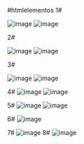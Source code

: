 #htmlelementos
1#

![image](https://github.com/user-attachments/assets/41950ad3-89be-402b-b153-f20845908539)
![image](https://github.com/user-attachments/assets/ebcaaea9-7a81-4a24-9253-d7fa084f34b2)

2#

![image](https://github.com/user-attachments/assets/64ce1182-d4fe-486f-9414-5a6f956259dc)
![image](https://github.com/user-attachments/assets/2434977e-e70f-4776-9992-24ce54a007b2)

3#

![image](https://github.com/user-attachments/assets/5b1d5870-1430-4d01-ad8e-0764794cef98)
![image](https://github.com/user-attachments/assets/c66fb6fa-bf75-4c5b-935e-136da516a3dd)

4#
![image](https://github.com/user-attachments/assets/47e6eab7-7ef3-4e8c-9a7c-a9c7baa777b6)
![image](https://github.com/user-attachments/assets/02e59239-0952-4668-8409-9373cac60ac5)

5#
![image](https://github.com/user-attachments/assets/b7f29314-54f6-4693-bdcd-040b47638642)
![image](https://github.com/user-attachments/assets/a2506e86-d12a-4a83-bd42-cd4be8530c7e)

6#
![image](https://github.com/user-attachments/assets/d36cbec3-dae6-4bd1-aa12-43675193102f)

7#
![image](https://github.com/user-attachments/assets/996d66f2-ad02-4fbf-890e-a74628802788)
8#
![image](https://github.com/user-attachments/assets/ceef36c3-bc8e-4b1c-aa2c-429222c8917c)

